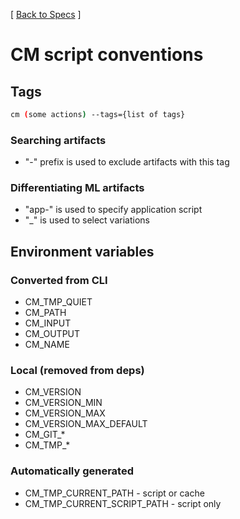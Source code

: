 ﻿[ [Back to Specs](README.md) ]


# CM script conventions

## Tags

```bash
cm (some actions) --tags={list of tags}
```

### Searching artifacts

* "-" prefix is used to exclude artifacts with this tag

### Differentiating ML artifacts

* "app-" is used to specify application script
* "_" is used to select variations


## Environment variables

### Converted from CLI

* CM_TMP_QUIET
* CM_PATH
* CM_INPUT
* CM_OUTPUT
* CM_NAME

### Local (removed from deps)

* CM_VERSION
* CM_VERSION_MIN
* CM_VERSION_MAX
* CM_VERSION_MAX_DEFAULT
* CM_GIT_*
* CM_TMP_*

### Automatically generated

* CM_TMP_CURRENT_PATH - script or cache
* CM_TMP_CURRENT_SCRIPT_PATH - script only

